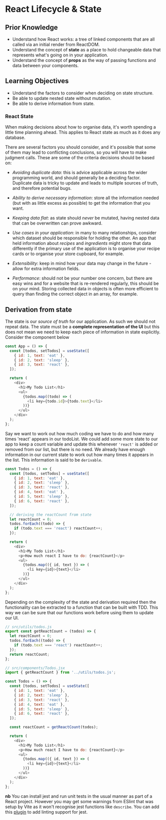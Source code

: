 # React Lifecycle & State

## Prior Knowledge

- Understand how React works: a tree of linked components that are all called via an initial render from ReactDOM.
- Understand the concept of **state** as a place to hold changeable data that represents what's going on in your application.
- Understand the concept of **props** as the way of passing functions and data between your components.

## Learning Objectives

- Understand the factors to consider when deciding on state structure.
- Be able to update nested state without mutation.
- Be able to derive information from state.

### React State

When making decisions about how to organise data, it's worth spending a little time planning ahead. This applies to React state as much as it does any database.

There are several factors you should consider, and it's possible that some of them may lead to conflicting conclusions, so you will have to make judgment calls. These are some of the criteria decisions should be based on:

- _Avoiding duplicate data_: this is advice applicable across the wider programming world, and should generally be a deciding factor. Duplicate data is tricky to update and leads to multiple sources of truth, and therefore potential bugs.

- _Ability to derive necessary information_: store all the information needed (but with as little excess as possible) to get the information that you want.

- _Keeping data flat_: as state should _never_ be mutated, having nested data that can be overwritten can prove awkward.

- _Use cases in your application_: in many to many relationships, consider which dataset should be responsible for holding the other. An app that held information about _recipes_ and _ingredients_ might store that data differently if the primary use of the application is to organise your recipe cards or to organise your store cupboard, for example.

- _Extensibility_: keep in mind how your data may change in the future - allow for extra information fields.

- _Performance_: should not be your number one concern, but there are easy wins and for a website that is re-rendered regularly, this should be on your mind. Storing collected data in objects is often more efficient to query than finding the correct object in an array, for example.

## Derivation from state

The state is our _source of truth_ for our application. As such we should not repeat data. The state must be a **complete representation of the UI** but this does not mean we need to keep each piece of information in state explicitly. Consider the component below

```js
const App = () => {
  const [todos, setTodos] = useState([
    { id: 1, text: 'eat' },
    { id: 2, text: 'sleep' },
    { id: 3, text: 'react' },
  ]);

  return (
    <div>
      <h1>My Todo List</h1>
      <ul>
        {todos.map((todo) => (
          <li key={todo.id}>{todo.text}</li>
        ))}
      </ul>
    </div>
  );
};
```

Say we want to work out how much coding we have to do and how many times 'react' appears in our todoList. We could add some more state to our app to keep a count variable and update this whenever `'react'` is added or removed from our list, but there is no need. We already have enough information in our current state to work out how many times it appears in the list. This information is said to be `derivable`.

```js
const Todos = () => {
  const [todos, setTodos] = useState([
    { id: 1, text: 'eat' },
    { id: 2, text: 'sleep' },
    { id: 3, text: 'react' },
    { id: 4, text: 'eat' },
    { id: 5, text: 'sleep' },
    { id: 6, text: 'react' },
  ]);

  // deriving the reactCount from state
  let reactCount = 0;
  todos.forEach((todo) => {
    if (todo.text === 'react') reactCount++;
  });

  return (
    <div>
      <h1>My Todo List</h1>
      <p>How much react I have to do: {reactCount}</p>
      <ul>
        {todos.map(({ id, text }) => (
          <li key={id}>{text}</li>
        ))}
      </ul>
    </div>
  );
};
```

Depending on the complexity of the state and derivation required then the functionality can be extracted to a function that can be built with TDD. This way we can be sure that our functions work before using them to update our UI.

```js
// src/utils/todos.js
export const getReactCount = (todos) => {
  let reactCount = 0;
  todos.forEach((todo) => {
    if (todo.text === 'react') reactCount++;
  });
  return reactCount;
};

// src/components/Todos.jsx
import { getReactCount } from '../utils/todos.js';

const Todos = () => {
  const [todos, setTodos] = useState([
    { id: 1, text: 'eat' },
    { id: 2, text: 'sleep' },
    { id: 3, text: 'react' },
    { id: 4, text: 'eat' },
    { id: 5, text: 'sleep' },
    { id: 6, text: 'react' },
  ]);

  const reactCount = getReactCount(todos);

  return (
    <div>
      <h1>My Todo List</h1>
      <p>How much react I have to do: {reactCount}</p>
      <ul>
        {todos.map(({ id, text }) => (
          <li key={id}>{text}</li>
        ))}
      </ul>
    </div>
  );
};
```

**nb** You can install jest and run unit tests in the usual manner as part of a React project. However you may get some warnings from ESlint that was setup by Vite as it won't recognise jest functions like `describe`. You can add this [plugin](https://www.npmjs.com/package/eslint-plugin-jest) to add linting support for jest.
